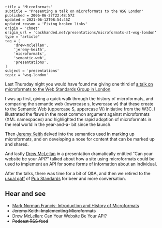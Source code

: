```
title = "Microformats"
subtitle = "Presenting a talk on microformats to the WSG London"
published = 2006-06-27T22:48:57Z
updated = 2021-06-12T08:54:45Z
updated_reason = 'Fixing broken links'
origin = 'chnet'
origin_url = 'cackhanded.net/presentations/microformats-at-wsg-london'
type = "article"
tag = [
    'drew-mclellan',
    'jeremy-keith',
    'microformats',
    'semantic-web',
    'presentations',
]
subject = 'presentations'
topic = 'wsg-london'
```

Last Thursday night you would have found me giving one third of
[a talk on microformats to the Web Standards Group in London][uf].

I was up first, giving a quick walk through the history of microformats, and
comparing the semantic web (lowercase s, lowercase w) that these create to the
Semantic Web (uppercase S, uppercase W) initiative from the W3C. I illustrated
the flaws in the most common argument against microformats (XML namespaces)
and highlighted the rapid adoption of microformats in the real world in the
year-and-a- bit since the launch.

Then [Jeremy Keith][jk] delved into the semantics used in marking up
microformats, and on developing a nose for content that can be marked up and
shared.

And lastly [Drew McLellan][dm] in a presentation dramatically entitled “Can
your website be your API?” talked about how a site using microformats could be
used to implement an API for some forms of information about an individual.

After the talks, there was time for a bit of Q&A, and then we retired to the
[usual gaff][pub] of [Pub Standards][ps] for beer and more conversation.

## Hear and see

* [Mark Norman Francis: Introduction and History of Microformats][ufpdf]
* <del>Jeremy Keith: Implementing Microformats</del>
* [Drew McLellan: Can Your Website Be Your API?][api]
* <del>Podcast RSS feed</del>


[api]: https://allinthehead.com/presentations/2006/mf-website-api.pdf
[dm]: https://allinthehead.com
[jk]: https://adactio.com/
[ps]: https://london.pubstandards.com
[pub]: https://web.archive.org/web/2006123100000/http://www.fancyapint.com/main_site/thepubs/pub1292.html
[uf]: http://microformats.org/wiki/events/2006-10-19-wsg-microformats-meetup
[ufpdf]: microformats-wsg.pdf
